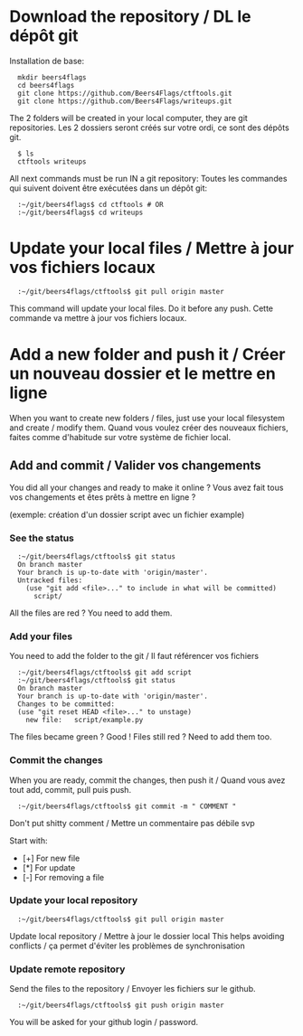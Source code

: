 # Download the repository / DL le dépôt git

Installation de base:

```
  mkdir beers4flags
  cd beers4flags
  git clone https://github.com/Beers4Flags/ctftools.git
  git clone https://github.com/Beers4Flags/writeups.git
```

The 2 folders will be created in your local computer, they are git repositories.
Les 2 dossiers seront créés sur votre ordi, ce sont des dépôts git.

```
  $ ls
  ctftools writeups
```

All next commands must be run IN a git repository:
Toutes les commandes qui suivent doivent être exécutées dans un dépôt git:

```
  :~/git/beers4flags$ cd ctftools # OR
  :~/git/beers4flags$ cd writeups
```

# Update your local files / Mettre à jour vos fichiers locaux

```
  :~/git/beers4flags/ctftools$ git pull origin master
```

This command will update your local files. Do it before any push.
Cette commande va mettre à jour vos fichiers locaux.

# Add a new folder and push it / Créer un nouveau dossier et le mettre en ligne

When you want to create new folders / files, just use your local filesystem and create / modify them.
Quand vous voulez créer des nouveaux fichiers, faites comme d'habitude sur votre système de fichier local.

## Add and commit / Valider vos changements

You did all your changes and ready to make it online ?
Vous avez fait tous vos changements et êtes prêts à mettre en ligne ?

(exemple: création d'un dossier script avec un fichier example)

### See the status

```
  :~/git/beers4flags/ctftools$ git status
  On branch master
  Your branch is up-to-date with 'origin/master'.
  Untracked files:
    (use "git add <file>..." to include in what will be committed)
      script/
```

All the files are red ? You need to add them.

### Add your files

You need to add the folder to the git / Il faut référencer vos fichiers

```
  :~/git/beers4flags/ctftools$ git add script
  :~/git/beers4flags/ctftools$ git status
  On branch master
  Your branch is up-to-date with 'origin/master'.
  Changes to be committed:
  (use "git reset HEAD <file>..." to unstage)
    new file:   script/example.py
```

The files became green ? Good !
Files still red ? Need to add them too.

### Commit the changes

When you are ready, commit the changes, then push it /
Quand vous avez tout add, commit, pull puis push.

```
  :~/git/beers4flags/ctftools$ git commit -m " COMMENT "
```

Don't put shitty comment / Mettre un commentaire pas débile svp

Start with:

- [+] For new file
- [*] For update
- [-] For removing a file

### Update your local repository

```
  :~/git/beers4flags/ctftools$ git pull origin master
```

Update local repository / Mettre à jour le dossier local
This helps avoiding conflicts / ça permet d'éviter les problèmes de synchronisation

### Update remote repository

Send the files to the repository / Envoyer les fichiers sur le github.

```
  :~/git/beers4flags/ctftools$ git push origin master
```

You will be asked for your github login / password.
